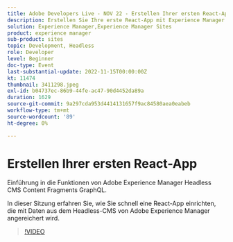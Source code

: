 ```yaml
---
title: Adobe Developers Live - NOV 22 - Erstellen Ihrer ersten React-App
description: Erstellen Sie Ihre erste React-App mit Experience Manager Headless-CMSIntroduction zu Adobe Experience Manager Headless-CMS-Inhaltsfragmenten GraphQL-Funktionen. In dieser Sitzung erfahren Sie, wie Sie schnell eine React-App mit Daten aus Headless-CMS von Adobe Experience Manager einrichten.
solution: Experience Manager,Experience Manager Sites
product: experience manager
sub-product: sites
topic: Development, Headless
role: Developer
level: Beginner
doc-type: Event
last-substantial-update: 2022-11-15T00:00:00Z
kt: 11474
thumbnail: 3411298.jpeg
exl-id: b04737ec-86b9-44fe-ac47-90d4452da89a
duration: 1629
source-git-commit: 9a297cda953d4414131657f9ac84580aea0eabeb
workflow-type: tm+mt
source-wordcount: '89'
ht-degree: 0%

---
```


# Erstellen Ihrer ersten React-App

Einführung in die Funktionen von Adobe Experience Manager Headless CMS Content Fragments GraphQL.

In dieser Sitzung erfahren Sie, wie Sie schnell eine React-App einrichten, die mit Daten aus dem Headless-CMS von Adobe Experience Manager angereichert wird.

>[!VIDEO](https://video.tv.adobe.com/v/3411298/?quality=12&learn=on)
